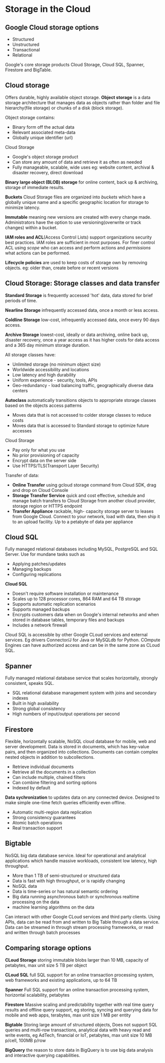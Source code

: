 <h1>Storage in the Cloud</h1>

<h2>Google Cloud storage options</h2>

* Structured
* Unstructured
* Transactional
* Relational

Google's core storage products Cloud Storage, Cloud SQL, Spanner, Firestore and BigTable.

<h2>Cloud storage</h2>

Offers durable, highly available object storage. **Object storage** is a data storage architecture that manages data as objects rather than folder and file hierarchy(file storage) or chunks of a disk (block storage).

Object storage contains:
* Binary form off the actual data
* Relevant associated meta-data
* Globally unique identifier (url)

Cloud Storage
* Google's object storage product
* Can store any amount of data and retrieve it as often as needed
* Fully manageable, scalable, wide uses eg: website content, archival & disaster recovery, direct download

**Binary large object (BLOB) storage** for online content, back up & archiving, storage of immediate results.

**Buckets** Cloud Storage files are organized into *buckets* which have a globally unique name and a specific geographic location for storage to minimize latency.

**Immutable** meaning new versions are created with every change made. Administrators have the option to use versioning(overwrite or track changes) within a bucket.

**IAM roles and ACL**(Access Control Lists) support organizations security best practices. IAM roles are sufficient in most purposes. For finer control ACL using *scope* who can access and perform actions and *permissions* what actions can be performed.

**Lifecycle policies** are used to keep costs of storage own by removing objects. eg: older than, create before or recent versions

<h2>Cloud Storage: Storage classes and data transfer</h2>

**Standard Storage** is frequently accessed 'hot' data, data stored for brief periods of time.

**Nearline Storage** infrequently accessed data, once a month or less access.

**Coldline Storage** low-cost, infrequently accessed data, once every 90 days access.

**Archive Storage** lowest-cost, ideally or data archiving, online back up, disaster recovery, once a year access as it has higher costs for data access and a 365 day minimum storage duration.

All storage classes have:
* Unlimited storage (no minimum object size)
* Worldwide accessibility and locations
* Low latency and high durability
* Uniform experience - security, tools, APIs
* Geo-redundancy - load balancing traffic, geographically diverse data centers

**Autoclass** automatically transitions objects to appropriate storage classes based on the objects access patterns
* Moves data that is not accessed to colder storage classes to reduce costs
* Moves data that is accessed to Standard storage to optimize future accesses

Cloud Storage
* Pay only for what you use
* No prior provisioning of capacity
* Encrypt data on the server side
* Use HTTPS/TLS(Transport Layer Security)

Transfer of data:
* **Online Transfer** using gcloud storage command from Cloud SDK, drag and drop on Cloud Console
* **Storage Transfer Service** quick and cost effective, schedule and manage batch transfers to Cloud Storage from another cloud provider, storage region or HTTPS endpoint
* **Transfer Appliance** rackable, high- capacity storage server to leases from Google Cloud. Connect to your network, load with data, then ship it to an upload facility. Up to a petabyte of data per appliance

<h2>Cloud SQL</h2>

Fully managed relational databases including MySQL, PostgreSQL and SQL Server. Use for mundane tasks such as 
* Applying patches/updates
* Managing backups
* Configuring replications

**Cloud SQL**
* Doesn't require software installation or maintenance
* Scales up to 128 processor cores, 864 RAM and 64 TB storage
* Supports automatic replication scenarios
* Supports managed backups
* Encrypts customers data when on Google's internal networks and when stored in database tables, temporary files and backups
* Includes a network firewall

Cloud SQL is accessible by other Google CLoud services and external services. Eg drivers Connector/J for Java or MySQLdb for Python. COmpute Engines can have authorized access and can be in the same zone as CLoud SQL.

<h2>Spanner</h2>

Fully managed relational database service that scales horizontally, strongly consistent, speaks SQL.
* SQL relational database management system with joins and secondary indexes
* Built in high availability
* Strong global consistency
* High numbers of input/output operations per second

<h2>Firestore</h2>

Flexible, horizontally scalable, NoSQL cloud database for mobile, web and server development. Data is stored in documents, which has key-value pairs, and then organized into collections. Documents can contain complex nested objects in addition to subcollections.

* Retrieve individual documents
* Retrieve all the documents in a collection
* Can include multiple, chained filters
* Can combine filtering and sorting options
* Indexed by default

**Data sychronization** to updates data on any connected device. Designed to make simple one-time fetch queries efficiently even offline.

* Automatic multi-region data replication
* Strong consistency guarantees
* Atomic batch operations
* Real transaction support

<h2>Bigtable</h2>

NoSQL big data database service. Ideal for operational and analytical applications which handle massive workloads, consistent low latency, high throughput.

* More than 1 TB of semi-structured or structured data
* Data is fast with high throughput, or is rapidly changing
* NoSQL data
* Data is time-series or has natural semantic ordering
* Big data running asynchronous batch or synchronous realtime processing on the data
* machine learning algorithms on the data

Can interact with other Google CLoud services and third party clients. Using APIs, data can be read from and written to Big Table through a data service. Data can be streamed in through stream processing frameworks, or read and written through batch processes

<h2>Comparing storage options</h2>

**CLoud Storage** storing immutable blobs larger than 10 MB, capacity of petabytes, max unit size 5 TB per object

**CLoud SQL** full SQL support for an online transaction processing system, web frameworks and existing applications, up to 64 TB

**Spanner** Full SQL support for an online transaction processing system, horizontal scalability, petabytes

**Firestore** Massive scaling and predictability together with real time query results and offline query support, eg storing, syncing and querying data for mobile and web apps, terabytes, max unit size 1 MB per entity

**Bigtable** Storing large amount of structured objects, Does not support SQL queries and multi-row transactions, analytical data with heavy read and write events, eg AdTech, financial or IoT, petabytes, max unit size 10 MB p/cell, 100MB p/row

**BigQuery** the reason to store data in BigQuery is to use big data analysis and interactive querying capabilities.